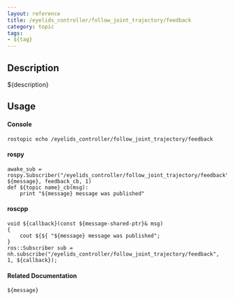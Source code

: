 ```yaml
---
layout: reference
title: /eyelids_controller/follow_joint_trajectory/feedback
category: topic
tags: 
- ${tag}
---
```


## Description
${description}

## Usage
#### Console
```
rostopic echo /eyelids_controller/follow_joint_trajectory/feedback
```

#### rospy
```
awake_sub = rospy.Subscriber("/eyelids_controller/follow_joint_trajectory/feedback", ${message}, feedback_cb, 1)
def ${topic name}_cb(msg):
    print "${message} message was published"
```

#### roscpp
```
void ${callback}(const ${message-shared-ptr}& msg)
{
    cout ${${ "${message} message was published";
}
ros::Subscriber sub = nh.subscribe("/eyelids_controller/follow_joint_trajectory/feedback", 1, ${callback});
```

#### Related Documentation
``${message}``  